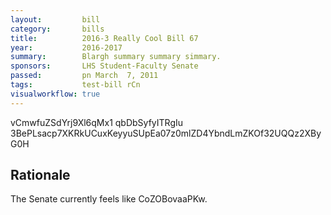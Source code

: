 ```yaml
---
layout:         bill
category:       bills
title:          2016-3 Really Cool Bill 67
year:           2016-2017
summary:        Blargh summary summary simmary.
sponsors:       LHS Student-Faculty Senate
passed:         pn March  7, 2011
tags:           test-bill rCn
visualworkflow: true
---
```



vCmwfuZSdYrj9Xl6qMx1 qbDbSyfyITRgIu 3BePLsacp7XKRkUCuxKeyyuSUpEa07z0mlZD4YbndLmZKOf32UQQz2XByG0H 




Rationale
---------
The Senate currently feels like CoZOBovaaPKw.
